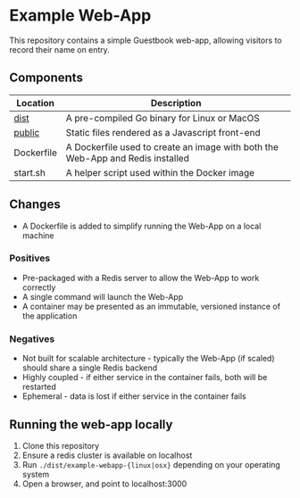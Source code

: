# Example Web-App

This repository contains a simple Guestbook web-app, allowing visitors to record their name on entry.

## Components

| Location | Description |
| --- | --- |
| [dist](/dist) | A pre-compiled Go binary for Linux or MacOS |
| [public](/public) | Static files rendered as a Javascript front-end |
| Dockerfile | A Dockerfile used to create an image with both the Web-App and Redis installed |
| start.sh | A helper script used within the Docker image |

## Changes

- A Dockerfile is added to simplify running the Web-App on a local machine

### Positives
- Pre-packaged with a Redis server to allow the Web-App to work correctly
- A single command will launch the Web-App
- A container may be presented as an immutable, versioned instance of the application

### Negatives
- Not built for scalable architecture - typically the Web-App (if scaled) should share a single Redis backend
- Highly coupled - if either service in the container fails, both will be restarted
- Ephemeral - data is lost if either service in the container fails

## Running the web-app locally

1. Clone this repository
1. Ensure a redis cluster is available on localhost
1. Run `./dist/example-webapp-{linux|osx}` depending on your operating system
1. Open a browser, and point to localhost:3000

